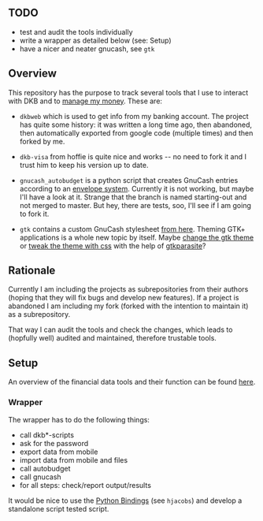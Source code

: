 
## TODO

 - test and audit the tools individually
 - write a wrapper as detailed below (see: Setup)
 - have a nicer and neater gnucash, see ``gtk``


## Overview

This repository has the purpose to track several tools that I use to interact
with DKB and to [manage my
money](https://martin.kleppmann.com/2011/03/07/accounting-for-computer-scientists.html).
These are:

 - ``dkbweb`` which is used to get info from my banking account. The project
 has quite some history: it was written a long time ago, then abandoned, then
 automatically exported from google code (multiple times) and then forked by
 me.

 - ``dkb-visa`` from hoffie is quite nice and works -- no need to fork it and
 I trust him to keep his version up to date.

 - ``gnucash_autobudget``  is a python script that creates GnuCash entries
 according to an [envelope
 system](https://en.wikipedia.org/wiki/Envelope_system). Currently it is not
 working, but maybe I'll have a look at it. Strange that the branch is named
 starting-out and not merged to master. But hey, there are tests, soo, I'll
 see if I am going to fork it.

 - ``gtk`` contains a custom GnuCash stylesheet [from
 here](https://github.com/Gnucash/gnucash/blob/master/doc/gtkrc-2.0.gnucash).
 Theming GTK+ applications is a whole new topic by itself. Maybe [change the
 gtk
 theme](https://wiki.archlinux.org/index.php/GTK%2B#Basic_theme_configuration)
 or [tweak the theme with
 css](https://blogs.gnome.org/mclasen/2014/05/06/tweaking-a-the-gtk-theme-using-css/)
 with the help of [gtkparasite](https://github.com/chipx86/gtkparasite)?


## Rationale

Currently I am including the projects as subrepositories from their authors
(hoping that they will fix bugs and develop new features). If a project is
abandoned I am including my fork (forked with the intention to maintain it) as
a subrepository.

That way I can audit the tools and check the changes, which leads to (hopfully
well) audited and maintained, therefore trustable tools.


## Setup

An overview of the financial data tools and their function can be found
[here](https://blog.inktrap.org/managing-my-finances-with-free-and-open-source-tools.html).

### Wrapper

The wrapper has to do the following things:

 - call dkb*-scripts
 - ask for the password
 - export data from mobile
 - import data from mobile and files
 - call autobudget
 - call gnucash
 - for all steps: check/report output/results

It would be nice to use the [Python
Bindings](https://wiki.gnucash.org/wiki/Python_Bindings) (see ``hjacobs``) and
develop a standalone script tested script.

